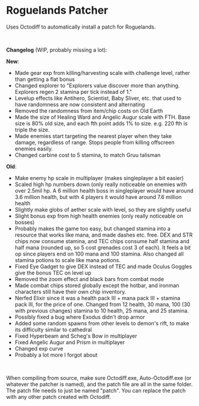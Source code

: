 # Roguelands Patcher
Uses Octodiff to automatically install a patch for Roguelands.

&nbsp;

**Changelog** (WIP, probably missing a lot):

**New**:

- Made gear exp from killing/harvesting scale with challenge level, rather than getting a flat bonus
- Changed explorer to "Explorers value discover more than anything. Explorers regen 2 stamina per tick instead of 1."
- Levelup effects like Antihero, Scientist, Baby Sliver, etc. that used to have randomness are now consistent and alternating
- Removed the randomness from item/chip costs on Old Earth
- Made the size of Healing Ward and Angelic Augur scale with FTH. Base size is 80% old size, and each fth point adds 1% to size. e.g. 220 fth is triple the size.
- Made enemies start targeting the nearest player when they take damage, regardless of range. Stops people from killing offscreen enemies easily.
- Changed carbine cost to 5 stamina, to match Gruu talisman

**Old**:

- Make enemy hp scale in multiplayer (makes singleplayer a bit easier)
- Scaled high hp numbers down (only really noticeable on enemies with over 2.5mil hp. A 6 million health boss in singleplayer would have around 3.6 million health, but with 4 players it would have around 7.6 million health
- Slightly make globs of aether scale with level, so they are slightly useful
- Slight bonus exp from high health enemies (only really noticeable on bosses)
- Probably makes the game too easy, but changed stamina into a resource that works like mana, and made dashes etc. free. DEX and STR chips now consume stamina, and TEC chips consume half stamina and half mana (rounded up, so 5 cost grenades cost 3 of each). It feels a bit op since players end on 100 mana and 100 stamina. Also changed all stamina potions to scale like mana potions.
- Fixed Eye Gadget to give DEX instead of TEC and made Oculus Goggles give the bonus TEC on level up
- Removed the zoom effect and black bars from combat mode
- Made combat chips stored globally except the hotbar, and ironman characters still have their own chip inventory. 
- Nerfed Elixir since it was a health pack III + mana pack III + stamina pack III, for the price of one. Changed from 12 health, 30 mana, 100 (30 with previous changes) stamina to 10 health, 25 mana, and 25 stamina.
- Possibly fixed a bug where Exodus didn't drop armor
- Added some random spawns from other levels to demon's rift, to make its difficulty similar to cathedral
- Fixed Hyperbeam and Scheg's Bow in multiplayer
- Fixed Angelic Augur and Prism in multiplayer
- Changed exp curve
- Probably a lot more I forgot about

&nbsp;

When compiling from source, make sure Octodiff.exe, Auto-Octodiff.exe (or whatever the patcher is named), and the patch file are all in the same folder. The patch file needs to just be named "patch". You can replace the patch with any other patch created with Octodiff.
